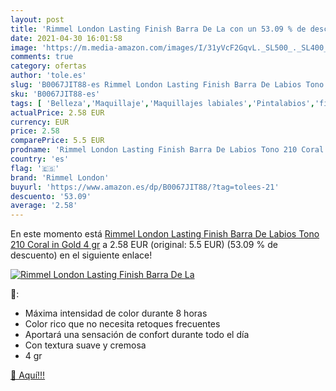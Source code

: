 ```yaml
---
layout: post
title: 'Rimmel London Lasting Finish Barra De La con un 53.09 % de descuento'
date: 2021-04-30 16:01:58
image: 'https://m.media-amazon.com/images/I/31yVcF2GqvL._SL500_._SL400_.jpg'
comments: true
category: ofertas
author: 'tole.es'
slug: 'B0067JIT88-es Rimmel London Lasting Finish Barra De Labios Tono 210...'
sku: 'B0067JIT88-es'
tags: [ 'Belleza','Maquillaje','Maquillajes labiales','Pintalabios','finish','rimmel london', ]
actualPrice: 2.58 EUR
currency: EUR
price: 2.58
comparePrice: 5.5 EUR
prodname: 'Rimmel London Lasting Finish Barra De Labios Tono 210 Coral in Gold  4 gr'
country: 'es'
flag: '🇪🇸'
brand: 'Rimmel London'
buyurl: 'https://www.amazon.es/dp/B0067JIT88/?tag=tolees-21'
descuento: '53.09'
average: '2.58'
---
```


En este momento está [Rimmel London Lasting Finish Barra De Labios Tono 210 Coral in Gold  4 gr](https://www.amazon.es/dp/B0067JIT88/?tag=tolees-21) a 2.58 EUR (original: 5.5 EUR) (53.09 %  de descuento) en el siguiente enlace!

[![Rimmel London Lasting Finish Barra De La](https://m.media-amazon.com/images/I/31yVcF2GqvL._SL500_._SL400_.jpg)](https://www.amazon.es/dp/B0067JIT88/?tag=tolees-21)

🔎:

- Máxima intensidad de color durante 8 horas
- Color rico que no necesita retoques frecuentes
- Aportará una sensación de confort durante todo el día
- Con textura suave y cremosa
- 4 gr

[🛒 Aquí!!!](https://www.amazon.es/dp/B0067JIT88/?tag=tolees-21)
